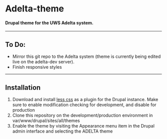 # Adelta-theme
#### Drupal theme for the UWS Adelta system.

---
## To Do:
  - Mirror this git repo to the Adelta system (theme is currently being edited live on the adelta-dev server).
  - Finish responsive styles

---
## Installation

  1. Download and install [less css](https://drupal.org/project/less) as a plugin for the Drupal instance. Make sure to enable modification checking for development, and disable for production
  2. Clone this repository on the development/production environment in var/www/drupal/sites/all/themes
  3. Enable the theme by visiting the Appearance menu item in the Drupal admin interface and selecting the ADELTA theme
